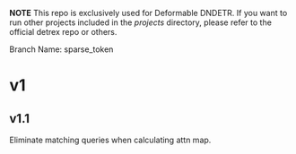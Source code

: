 **NOTE** 
This repo is exclusively used for Deformable DNDETR. If you want to run other projects included in the *projects* directory, please refer to the official detrex repo or others.

Branch Name: sparse_token

# v1

## v1.1
Eliminate matching queries when calculating attn map.